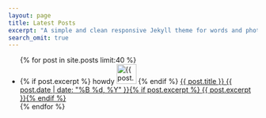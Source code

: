 ```yaml
---
layout: page
title: Latest Posts
excerpt: "A simple and clean responsive Jekyll theme for words and photos."
search_omit: true
---
```


<ul class="post-list">
{% for post in site.posts limit:40 %}
  <li><article>
  <!-- Hywel Start -->
  {% if post.excerpt %} howdy
  <img src="{{ site.url }}{{ post.postimage }}" alt="{{ post.postimage }}" width="40" height ="40">
  {% endif %}
  <!-- Hywel End -->
  <a href="{{ site.url }}{{ post.url }}">{{ post.title }} <span class="entry-date"><time datetime="{{ post.date | date_to_xmlschema }}">{{ post.date | date: "%B %d, %Y" }}</time></span>{% if post.excerpt %} <span class="excerpt">{{ post.excerpt }}</span>{% endif %}</a></article></li>
{% endfor %}
</ul>
